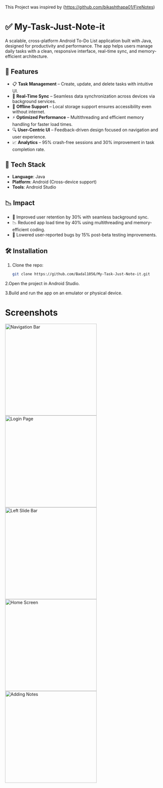 This Project was inspired by (https://github.com/bikashthapa01/FireNotes)

# ✅ My-Task-Just-Note-it
A scalable, cross-platform Android To-Do List application built with Java, designed for productivity and performance. The app helps users manage daily tasks with a clean, responsive interface, real-time sync, and memory-efficient architecture.

## 📲 Features
- 📋 **Task Management** – Create, update, and delete tasks with intuitive UI.
- 🔄 **Real-Time Sync** – Seamless data synchronization across devices via background services.
- 💾 **Offline Support** – Local storage support ensures accessibility even without internet.
- ⚡ **Optimized Performance** – Multithreading and efficient memory handling for faster load times.
- 🔍 **User-Centric UI** – Feedback-driven design focused on navigation and user experience.
- 📈 **Analytics** – 95% crash-free sessions and 30% improvement in task completion rate.

## 🚀 Tech Stack
- **Language**: Java  
- **Platform**: Android (Cross-device support)    
- **Tools**: Android Studio

## 📉 Impact
- 🧠 Improved user retention by 30% with seamless background sync.
- 📉 Reduced app load time by 40% using multithreading and memory-efficient coding.
- 🐛 Lowered user-reported bugs by 15% post-beta testing improvements.

## 🛠️ Installation
1. Clone the repo:
   ```bash
   git clone https://github.com/Badal1056/My-Task-Just-Note-it.git
   
2.Open the project in Android Studio.

3.Build and run the app on an emulator or physical device.

# Screenshots
<img src="https://github.com/Badal1056/MyTask-Just_Note_it/assets/IMAGE_ID" alt="Navigation Bar" width="300"/>
<img src="https://github.com/Badal1056/MyTask-Just_Note_it/assets/IMAGE_ID" alt="Login Page" width="300"/>
<img src="https://github.com/Badal1056/MyTask-Just_Note_it/assets/IMAGE_ID" alt="Left Slide Bar" width="300"/>
<img src="https://github.com/Badal1056/MyTask-Just_Note_it/assets/IMAGE_ID" alt="Home Screen" width="300"/>
<img src="https://github.com/Badal1056/MyTask-Just_Note_it/assets/IMAGE_ID" alt="Adding Notes" width="300"/>


